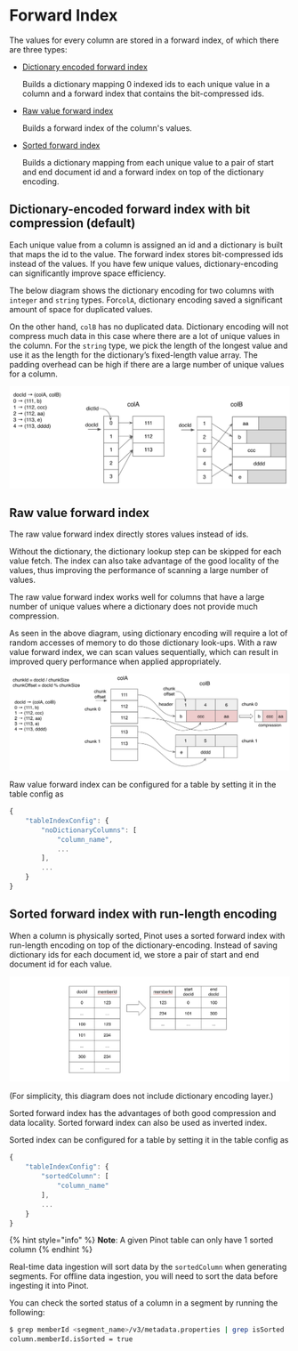 # Forward Index

The values for every column are stored in a forward index, of which there are three types:

*   [Dictionary encoded forward index](https://docs.pinot.apache.org/basics/indexing/forward-index#dictionary-encoded-forward-index-with-bit-compression-default)&#x20;

    Builds a dictionary mapping 0 indexed ids to each unique value in a column and a forward index that contains the bit-compressed ids.
*   [Raw value forward index](https://docs.pinot.apache.org/basics/indexing/forward-index#raw-value-forward-index)&#x20;

    Builds a forward index of the column's values.&#x20;
*   [Sorted forward index](https://docs.pinot.apache.org/basics/indexing/forward-index#sorted-forward-index-with-run-length-encoding)&#x20;

    Builds a dictionary mapping from each unique value to a pair of start and end document id and a forward index on top of the dictionary encoding.

## Dictionary-encoded forward index with bit compression (default)

Each unique value from a column is assigned an id and a dictionary is built that maps the id to the value. The forward index stores bit-compressed ids instead of the values. If you have few unique values, dictionary-encoding can significantly improve space efficiency.

The below diagram shows the dictionary encoding for two columns with `integer` and `string` types. For`colA`, dictionary encoding saved a significant amount of space for duplicated values.&#x20;

On the other hand, `colB` has no duplicated data. Dictionary encoding will not compress much data in this case where there are a lot of unique values in the column. For the `string` type, we pick the length of the longest value and use it as the length for the dictionary’s fixed-length value array. The padding overhead can be high if there are a large number of unique values for a column.

![](../../.gitbook/assets/dictionary.png)

## Raw value forward index

The raw value forward index directly stores values instead of ids.

Without the dictionary, the dictionary lookup step can be skipped for each value fetch. The index can also take advantage of the good locality of the values, thus improving the performance of scanning a large number of values.

The raw value forward index works well for columns that have a large number of unique values where a dictionary does not provide much compression.&#x20;

As seen in the above diagram, using dictionary encoding will require a lot of random accesses of memory to do those dictionary look-ups. With a raw value forward index, we can scan values sequentially, which can result in improved query performance when applied appropriately.

![](../../.gitbook/assets/no-dictionary.png)

Raw value forward index can be configured for a table by setting it in the table config as

```javascript
{
    "tableIndexConfig": {
        "noDictionaryColumns": [
            "column_name",
            ...
        ],
        ...
    }
}
```

## Sorted forward index with run-length encoding

When a column is physically sorted, Pinot uses a sorted forward index with run-length encoding on top of the dictionary-encoding. Instead of saving dictionary ids for each document id, we store a pair of start and end document id for each value.&#x20;

![Sorted forward index](../../.gitbook/assets/sorted-forward.png)

(For simplicity, this diagram does not include dictionary encoding layer.)

Sorted forward index has the advantages of both good compression and data locality. Sorted forward index can also be used as inverted index.

Sorted index can be configured for a table by setting it in the table config as

```javascript
{
    "tableIndexConfig": {
        "sortedColumn": [
            "column_name"
        ],
        ...
    }
}
```

{% hint style="info" %}
**Note**: A given Pinot table can only have 1 sorted column
{% endhint %}

Real-time data ingestion will sort data by the `sortedColumn` when generating segments. For offline data ingestion, you will need to sort the data before ingesting it into Pinot.

You can check the sorted status of a column in a segment by running the following:

```bash
$ grep memberId <segment_name>/v3/metadata.properties | grep isSorted
column.memberId.isSorted = true
```

##
